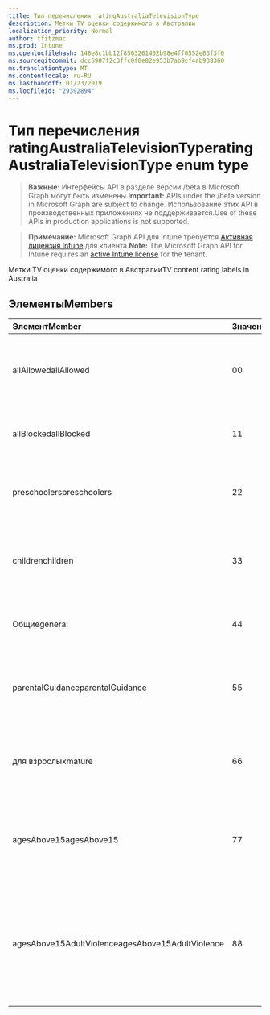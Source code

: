 ```yaml
---
title: Тип перечисления ratingAustraliaTelevisionType
description: Метки TV оценки содержимого в Австралии
localization_priority: Normal
author: tfitzmac
ms.prod: Intune
ms.openlocfilehash: 148e8c1bb12f8563261402b98e4ff0552e83f3f6
ms.sourcegitcommit: dcc5907f2c3ffc0f0e82e953b7ab9cf4ab938360
ms.translationtype: MT
ms.contentlocale: ru-RU
ms.lasthandoff: 01/23/2019
ms.locfileid: "29392894"
---
```

# <a name="ratingaustraliatelevisiontype-enum-type"></a><span data-ttu-id="b6d64-103">Тип перечисления ratingAustraliaTelevisionType</span><span class="sxs-lookup"><span data-stu-id="b6d64-103">ratingAustraliaTelevisionType enum type</span></span>

> <span data-ttu-id="b6d64-104">**Важные:** Интерфейсы API в разделе версии /beta в Microsoft Graph могут быть изменены.</span><span class="sxs-lookup"><span data-stu-id="b6d64-104">**Important:** APIs under the /beta version in Microsoft Graph are subject to change.</span></span> <span data-ttu-id="b6d64-105">Использование этих API в производственных приложениях не поддерживается.</span><span class="sxs-lookup"><span data-stu-id="b6d64-105">Use of these APIs in production applications is not supported.</span></span>

> <span data-ttu-id="b6d64-106">**Примечание:** Microsoft Graph API для Intune требуется [Активная лицензия Intune](https://go.microsoft.com/fwlink/?linkid=839381) для клиента.</span><span class="sxs-lookup"><span data-stu-id="b6d64-106">**Note:** The Microsoft Graph API for Intune requires an [active Intune license](https://go.microsoft.com/fwlink/?linkid=839381) for the tenant.</span></span>

<span data-ttu-id="b6d64-107">Метки TV оценки содержимого в Австралии</span><span class="sxs-lookup"><span data-stu-id="b6d64-107">TV content rating labels in Australia</span></span>

## <a name="members"></a><span data-ttu-id="b6d64-108">Элементы</span><span class="sxs-lookup"><span data-stu-id="b6d64-108">Members</span></span>
|<span data-ttu-id="b6d64-109">Элемент</span><span class="sxs-lookup"><span data-stu-id="b6d64-109">Member</span></span>|<span data-ttu-id="b6d64-110">Значение</span><span class="sxs-lookup"><span data-stu-id="b6d64-110">Value</span></span>|<span data-ttu-id="b6d64-111">Описание</span><span class="sxs-lookup"><span data-stu-id="b6d64-111">Description</span></span>|
|:---|:---|:---|
|<span data-ttu-id="b6d64-112">allAllowed</span><span class="sxs-lookup"><span data-stu-id="b6d64-112">allAllowed</span></span>|<span data-ttu-id="b6d64-113">0</span><span class="sxs-lookup"><span data-stu-id="b6d64-113">0</span></span>|<span data-ttu-id="b6d64-114">Значение по умолчанию, разрешить всем TV показывает контента</span><span class="sxs-lookup"><span data-stu-id="b6d64-114">Default value, allow all TV shows content</span></span>|
|<span data-ttu-id="b6d64-115">allBlocked</span><span class="sxs-lookup"><span data-stu-id="b6d64-115">allBlocked</span></span>|<span data-ttu-id="b6d64-116">1</span><span class="sxs-lookup"><span data-stu-id="b6d64-116">1</span></span>|<span data-ttu-id="b6d64-117">Не допускайте использование Любого показывает контента</span><span class="sxs-lookup"><span data-stu-id="b6d64-117">Do not allow any TV shows content</span></span>|
|<span data-ttu-id="b6d64-118">preschoolers</span><span class="sxs-lookup"><span data-stu-id="b6d64-118">preschoolers</span></span>|<span data-ttu-id="b6d64-119">2</span><span class="sxs-lookup"><span data-stu-id="b6d64-119">2</span></span>|<span data-ttu-id="b6d64-120">Классификация P предназначена для preschoolers</span><span class="sxs-lookup"><span data-stu-id="b6d64-120">The P classification is intended for preschoolers</span></span>|
|<span data-ttu-id="b6d64-121">children</span><span class="sxs-lookup"><span data-stu-id="b6d64-121">children</span></span>|<span data-ttu-id="b6d64-122">3</span><span class="sxs-lookup"><span data-stu-id="b6d64-122">3</span></span>|<span data-ttu-id="b6d64-123">Классификация C предназначен для дочерних элементов в списке 14</span><span class="sxs-lookup"><span data-stu-id="b6d64-123">The C classification is intended for children under 14</span></span>|
|<span data-ttu-id="b6d64-124">Общие</span><span class="sxs-lookup"><span data-stu-id="b6d64-124">general</span></span>|<span data-ttu-id="b6d64-125">4</span><span class="sxs-lookup"><span data-stu-id="b6d64-125">4</span></span>|<span data-ttu-id="b6d64-126">Классификация G подходящее для любого возраста</span><span class="sxs-lookup"><span data-stu-id="b6d64-126">The G classification is suitable for all ages</span></span>|
|<span data-ttu-id="b6d64-127">parentalGuidance</span><span class="sxs-lookup"><span data-stu-id="b6d64-127">parentalGuidance</span></span>|<span data-ttu-id="b6d64-128">5</span><span class="sxs-lookup"><span data-stu-id="b6d64-128">5</span></span>|<span data-ttu-id="b6d64-129">Классификация стр рекомендуется для Шашков средства просмотра</span><span class="sxs-lookup"><span data-stu-id="b6d64-129">The PG classification is recommended for young viewers</span></span>|
|<span data-ttu-id="b6d64-130">для взрослых</span><span class="sxs-lookup"><span data-stu-id="b6d64-130">mature</span></span>|<span data-ttu-id="b6d64-131">6</span><span class="sxs-lookup"><span data-stu-id="b6d64-131">6</span></span>|<span data-ttu-id="b6d64-132">Для просмотра более 15 рекомендуется классификации M</span><span class="sxs-lookup"><span data-stu-id="b6d64-132">The M classification is recommended for viewers over 15</span></span>|
|<span data-ttu-id="b6d64-133">agesAbove15</span><span class="sxs-lookup"><span data-stu-id="b6d64-133">agesAbove15</span></span>|<span data-ttu-id="b6d64-134">7</span><span class="sxs-lookup"><span data-stu-id="b6d64-134">7</span></span>|<span data-ttu-id="b6d64-135">Классификация MA15 + не подходит для средств просмотра в списке 15</span><span class="sxs-lookup"><span data-stu-id="b6d64-135">The MA15+ classification is not suitable for viewers under 15</span></span>|
|<span data-ttu-id="b6d64-136">agesAbove15AdultViolence</span><span class="sxs-lookup"><span data-stu-id="b6d64-136">agesAbove15AdultViolence</span></span>|<span data-ttu-id="b6d64-137">8</span><span class="sxs-lookup"><span data-stu-id="b6d64-137">8</span></span>|<span data-ttu-id="b6d64-138">Классификация AV15 + не подходит для средств просмотра в разделе 15, взрослых жестокость конкретного</span><span class="sxs-lookup"><span data-stu-id="b6d64-138">The AV15+ classification is not suitable for viewers under 15, adult violence-specific</span></span>|




